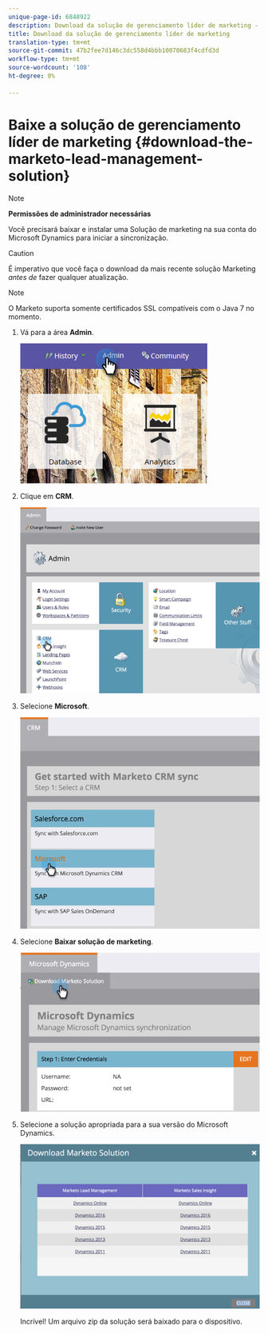 ```yaml
---
unique-page-id: 6848922
description: Download da solução de gerenciamento líder de marketing - documentos do Marketo - Documentação do produto
title: Download da solução de gerenciamento líder de marketing
translation-type: tm+mt
source-git-commit: 47b2fee7d146c3dc558d4bbb10070683f4cdfd3d
workflow-type: tm+mt
source-wordcount: '108'
ht-degree: 0%

---
```



# Baixe a solução de gerenciamento líder de marketing {#download-the-marketo-lead-management-solution}

>[!NOTE]
>
>**Permissões de administrador necessárias**

Você precisará baixar e instalar uma Solução de marketing na sua conta do Microsoft Dynamics para iniciar a sincronização.

>[!CAUTION]
>
>É imperativo que você faça o download da mais recente solução Marketing *antes de* fazer qualquer atualização.

>[!NOTE]
>
>O Marketo suporta somente certificados SSL compatíveis com o Java 7 no momento.

1. Vá para a área **Admin**.

   ![](assets/admin.png)

1. Clique em **CRM**.

   ![](assets/image2015-3-11-13-3a7-3a11.png)

1. Selecione **Microsoft**.

   ![](assets/image2015-3-11-13-3a9-3a7.png)

1. Selecione **Baixar solução de marketing**.

   ![](assets/image2015-3-11-13-3a10-3a4.png)

1. Selecione a solução apropriada para a sua versão do Microsoft Dynamics.

   ![](assets/msd-online.png)

   Incrível! Um arquivo zip da solução será baixado para o dispositivo.

